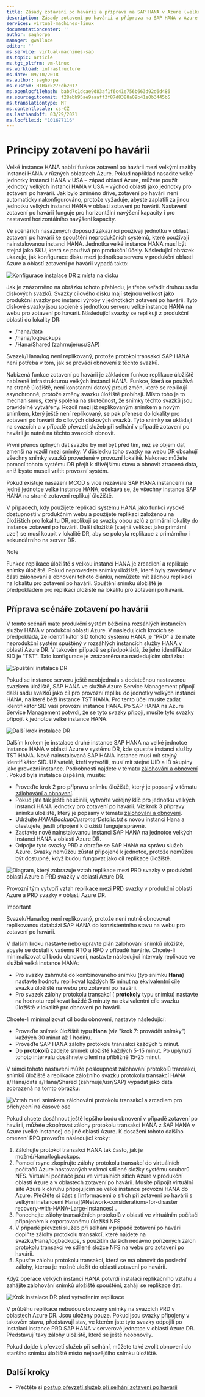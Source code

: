 ```yaml
---
title: Zásady zotavení po havárii a příprava na SAP HANA v Azure (velké instance) | Microsoft Docs
description: Zásady zotavení po havárii a příprava na SAP HANA v Azure (velké instance)
services: virtual-machines-linux
documentationcenter: ''
author: saghorpa
manager: gwallace
editor: ''
ms.service: virtual-machines-sap
ms.topic: article
ms.tgt_pltfrm: vm-linux
ms.workload: infrastructure
ms.date: 09/10/2018
ms.author: saghorpa
ms.custom: H1Hack27Feb2017
ms.openlocfilehash: babd7c1dcae9d83af1f6c41e756b663d92d6d486
ms.sourcegitcommit: f28ebb95ae9aaaff3f87d8388a09b41e0b3445b5
ms.translationtype: MT
ms.contentlocale: cs-CZ
ms.lasthandoff: 03/29/2021
ms.locfileid: "101677116"
---
```

# <a name="disaster-recovery-principles"></a>Principy zotavení po havárii

Velké instance HANA nabízí funkce zotavení po havárii mezi velkými razítky instancí HANA v různých oblastech Azure. Pokud například nasadíte velké jednotky instancí HANA v USA – západ oblasti Azure, můžete použít jednotky velkých instancí HANA v USA – východ oblasti jako jednotky pro zotavení po havárii. Jak bylo zmíněno dříve, zotavení po havárii není automaticky nakonfigurováno, protože vyžaduje, abyste zaplatili za jinou jednotku velkých instancí HANA v oblasti zotavení po havárii. Nastavení zotavení po havárii funguje pro horizontální navýšení kapacity i pro nastavení horizontálního navýšení kapacity. 

Ve scénářích nasazených doposud zákazníci používají jednotku v oblasti zotavení po havárii ke spouštění neprodukčních systémů, které používají nainstalovanou instanci HANA. Jednotka velké instance HANA musí být stejná jako SKU, která se používá pro produkční účely. Následující obrázek ukazuje, jak konfigurace disku mezi jednotkou serveru v produkční oblasti Azure a oblastí zotavení po havárii vypadá takto:

![Konfigurace instalace DR z místa na disku](./media/hana-overview-high-availability-disaster-recovery/disaster_recovery_setup.PNG)

Jak je znázorněno na obrázku tohoto přehledu, je třeba seřadit druhou sadu diskových svazků. Svazky cílového disku mají stejnou velikost jako produkční svazky pro instanci výroby v jednotkách zotavení po havárii. Tyto diskové svazky jsou spojené s jednotkou serveru velké instance HANA na webu pro zotavení po havárii. Následující svazky se replikují z produkční oblasti do lokality DR:

- /hana/data
- /hana/logbackups 
- /Hana/Shared (zahrnuje/usr/SAP)

Svazek/Hana/log není replikovaný, protože protokol transakcí SAP HANA není potřeba v tom, jak se provádí obnovení z těchto svazků. 

Nabízená funkce zotavení po havárii je základem funkce replikace úložiště nabízené infrastrukturou velkých instancí HANA. Funkce, která se používá na straně úložiště, není konstantní datový proud změn, které se replikují asynchronně, protože změny svazku úložiště probíhají. Místo toho je to mechanismus, který spoléhá na skutečnost, že snímky těchto svazků jsou pravidelně vytvářeny. Rozdíl mezi již replikovaným snímkem a novým snímkem, který ještě není replikovaný, se pak přenese do lokality pro zotavení po havárii do cílových diskových svazků.  Tyto snímky se ukládají na svazcích a v případě převzetí služeb při selhání v případě zotavení po havárii je nutné na těchto svazcích obnovit.  

První přenos úplných dat svazku by měl být před tím, než se objem dat zmenší na rozdíl mezi snímky. V důsledku toho svazky na webu DR obsahují všechny snímky svazků provedené v provozní lokalitě. Nakonec můžete pomocí tohoto systému DR přejít k dřívějšímu stavu a obnovit ztracená data, aniž byste museli vrátit provozní systém.

Pokud existuje nasazení MCOD s více nezávisle SAP HANA instancemi na jedné jednotce velké instance HANA, očekává se, že všechny instance SAP HANA na straně zotavení replikují úložiště.

V případech, kdy použijete replikaci systému HANA jako funkci vysoké dostupnosti v produkčním webu a použijete replikaci založenou na úložištích pro lokalitu DR, replikují se svazky obou uzlů z primární lokality do instance zotavení po havárii. Další úložiště (stejná velikost jako primární uzel) se musí koupit v lokalitě DR, aby se pokryla replikace z primárního i sekundárního na server DR. 



>[!NOTE]
>Funkce replikace úložiště s velkou instancí HANA je zrcadlení a replikuje snímky úložiště. Pokud neprovedete snímky úložiště, které byly zavedeny v části zálohování a obnovení tohoto článku, nemůžete mít žádnou replikaci na lokalitu pro zotavení po havárii. Spuštění snímku úložiště je předpokladem pro replikaci úložiště na lokalitu pro zotavení po havárii.



## <a name="preparation-of-the-disaster-recovery-scenario"></a>Příprava scénáře zotavení po havárii
V tomto scénáři máte produkční systém běžící na rozsáhlých instancích služby HANA v produkční oblasti Azure. V následujících krocích se předpokládá, že identifikátor SID tohoto systému HANA je "PRD" a že máte neprodukční systém spuštěný v rozsáhlých instancích služby HANA v oblasti Azure DR. V takovém případě se předpokládá, že jeho identifikátor SID je "TST". Tato konfigurace je znázorněna na následujícím obrázku:

![Spuštění instalace DR](./media/hana-overview-high-availability-disaster-recovery/disaster_recovery_start1.PNG)

Pokud se instance serveru ještě neobjednala s dodatečnou nastavenou svazkem úložiště, SAP HANA ve službě Azure Service Management připojí další sadu svazků jako cíl pro provozní repliku do jednotky velkých instancí HANA, na které běží instance TST HANA. Pro tento účel musíte zadat identifikátor SID vaší provozní instance HANA. Po SAP HANA na Azure Service Management potvrdí, že se tyto svazky připojí, musíte tyto svazky připojit k jednotce velké instance HANA.

![Další krok instalace DR](./media/hana-overview-high-availability-disaster-recovery/disaster_recovery_start2.PNG)

Dalším krokem je instalace druhé instance SAP HANA na velké jednotce instance HANA v oblasti Azure v systému DR, kde spustíte instanci služby TST HANA. Nově nainstalovaná SAP HANA instance musí mít stejný identifikátor SID. Uživatelé, kteří vytvořili, musí mít stejné UID a ID skupiny jako provozní instance. Podrobnosti najdete v tématu [zálohování a obnovení](hana-backup-restore.md) . Pokud byla instalace úspěšná, musíte:

- Proveďte krok 2 pro přípravu snímku úložiště, který je popsaný v tématu [zálohování a obnovení](hana-backup-restore.md).
- Pokud jste tak ještě neučinili, vytvořte veřejný klíč pro jednotku velkých instancí HANA jednotky pro zotavení po havárii. Viz krok 3 přípravy snímku úložiště, který je popsaný v tématu [zálohování a obnovení](hana-backup-restore.md).
- Udržujte *HANABackupCustomerDetails.txt* s novou instancí Hana a otestujete, jestli připojení k úložišti funguje správně.  
- Zastavte nově nainstalovanou instanci SAP HANA na jednotce velkých instancí HANA v oblasti Azure DR.
- Odpojte tyto svazky PRD a obraťte se SAP HANA na správu služeb Azure. Svazky nemůžou zůstat připojené k jednotce, protože nemůžou být dostupné, když budou fungovat jako cíl replikace úložiště.  

![Diagram, který zobrazuje vztah replikace mezi PRD svazky v produkční oblasti Azure a PRD svazky v oblasti Azure DR.](./media/hana-overview-high-availability-disaster-recovery/disaster_recovery_start3.PNG)

Provozní tým vytvoří vztah replikace mezi PRD svazky v produkční oblasti Azure a PRD svazky v oblasti Azure DR.

>[!IMPORTANT]
>Svazek/Hana/log není replikovaný, protože není nutné obnovovat replikovanou databázi SAP HANA do konzistentního stavu na webu pro zotavení po havárii.

V dalším kroku nastavte nebo upravte plán zálohování snímků úložiště, abyste se dostali k vašemu RTO a RPO v případě havárie. Chcete-li minimalizovat cíl bodu obnovení, nastavte následující intervaly replikace ve službě velká instance HANA:
- Pro svazky zahrnuté do kombinovaného snímku (typ snímku **Hana**) nastavte hodnotu replikovat každých 15 minut na ekvivalentní cíle svazku úložiště na webu pro zotavení po havárii.
- Pro svazek zálohy protokolu transakcí ( **protokoly** typu snímku) nastavte na hodnotu replikovat každé 3 minuty na ekvivalentní cíle svazku úložiště v lokalitě pro obnovení po havárii.

Chcete-li minimalizovat cíl bodu obnovení, nastavte následující:
- Proveďte snímek úložiště typu **Hana** (viz "krok 7: provádět snímky") každých 30 minut až 1 hodinu.
- Proveďte SAP HANA zálohy protokolu transakcí každých 5 minut.
- Do **protokolů** zadejte snímek úložiště každých 5-15 minut. Po uplynutí tohoto intervalu dosáhnete cílení na přibližně 15-25 minut.

V rámci tohoto nastavení může posloupnost zálohování protokolů transakcí, snímků úložiště a replikace záložního svazku protokolu transakcí HANA a/Hana/data a/Hana/Shared (zahrnuje/usr/SAP) vypadat jako data zobrazená na tomto obrázku:

 ![Vztah mezi snímkem zálohování protokolu transakcí a zrcadlem pro přichycení na časové ose](./media/hana-overview-high-availability-disaster-recovery/snapmirror.PNG)

Pokud chcete dosáhnout ještě lepšího bodu obnovení v případě zotavení po havárii, můžete zkopírovat zálohy protokolu transakcí HANA z SAP HANA v Azure (velké instance) do jiné oblasti Azure. K dosažení tohoto dalšího omezení RPO proveďte následující kroky:

1. Zálohujte protokol transakcí HANA tak často, jak je možné/Hana/logbackups.
1. Pomocí rsync zkopírujte zálohy protokolu transakcí do virtuálních počítačů Azure hostovaných v rámci sdílené složky systému souborů NFS. Virtuální počítače jsou ve virtuálních sítích Azure v produkční oblasti Azure a v oblastech zotavení po havárii. Musíte připojit virtuální sítě Azure k okruhu připojujícím se velké instance provozní HANA do Azure. Přečtěte si část s [informacemi o sítích při zotavení po havárii s velkými instancemi Hana](#Network-considerations-for-disaster recovery-with-HANA-Large-Instances) . 
1. Ponechejte zálohy transakčních protokolů v oblasti ve virtuálním počítači připojeném k exportovanému úložišti NFS.
1. V případě převzetí služeb při selhání v případě zotavení po havárii doplňte zálohy protokolu transakcí, které najdete na svazku/Hana/logbackups, s použitím dalších nedávno pořízených záloh protokolu transakcí ve sdílené složce NFS na webu pro zotavení po havárii. 
1. Spusťte zálohu protokolu transakcí, která se má obnovit do poslední zálohy, kterou je možné uložit do oblasti zotavení po havárii.

Když operace velkých instancí HANA potvrdí instalaci replikačního vztahu a zahájíte zálohování snímků úložiště spouštění, zahájí se replikace dat.

![Krok instalace DR před vytvořením replikace](./media/hana-overview-high-availability-disaster-recovery/disaster_recovery_start4.PNG)

V průběhu replikace nebudou obnoveny snímky na svazcích PRD v oblastech Azure DR. Jsou uloženy pouze. Pokud jsou svazky připojeny v takovém stavu, představují stav, ve kterém jste tyto svazky odpojili po instalaci instance PRD SAP HANA v serverové jednotce v oblasti Azure DR. Představují taky zálohy úložiště, které se ještě neobnovily.

Pokud dojde k převzetí služeb při selhání, můžete také zvolit obnovení do staršího snímku úložiště místo nejnovějšího snímku úložiště.

## <a name="next-steps"></a>Další kroky

- Přečtěte si [postup převzetí služeb při selhání zotavení po havárii](hana-failover-procedure.md)

